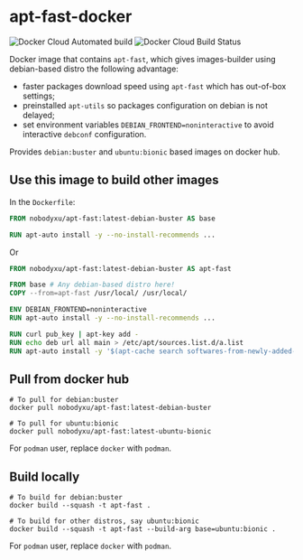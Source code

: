 # apt-fast-docker

![Docker Cloud Automated build](https://img.shields.io/docker/cloud/automated/nobodyxu/apt-fast)
![Docker Cloud Build Status](https://img.shields.io/docker/cloud/build/nobodyxu/apt-fast)

Docker image that contains `apt-fast`, which gives images-builder using debian-based distro the following advantage:

 - faster packages download speed using `apt-fast` which has out-of-box settings;
 - preinstalled `apt-utils` so packages configuration on debian is not delayed;
 - set environment variables `DEBIAN_FRONTEND=noninteractive` to avoid interactive `debconf` configuration.

Provides `debian:buster` and `ubuntu:bionic` based images on docker hub.

## Use this image to build other images

In the `Dockerfile`:

```Dockerfile
FROM nobodyxu/apt-fast:latest-debian-buster AS base

RUN apt-auto install -y --no-install-recommends ...
```

Or

```Dockerfile
FROM nobodyxu/apt-fast:latest-debian-buster AS apt-fast

FROM base # Any debian-based distro here!
COPY --from=apt-fast /usr/local/ /usr/local/

ENV DEBIAN_FRONTEND=noninteractive
RUN apt-auto install -y --no-install-recommends ...

RUN curl pub_key | apt-key add -
RUN echo deb url all main > /etc/apt/sources.list.d/a.list
RUN apt-auto install -y '$(apt-cache search softwares-from-newly-added-mirror)'
```

## Pull from docker hub

```shell
# To pull for debian:buster
docker pull nobodyxu/apt-fast:latest-debian-buster

# To pull for ubuntu:bionic
docker pull nobodyxu/apt-fast:latest-ubuntu-bionic
```

For `podman` user, replace `docker` with `podman`.

## Build locally

```shell
# To build for debian:buster
docker build --squash -t apt-fast .

# To build for other distros, say ubuntu:bionic
docker build --squash -t apt-fast --build-arg base=ubuntu:bionic .
```

For `podman` user, replace `docker` with `podman`.
